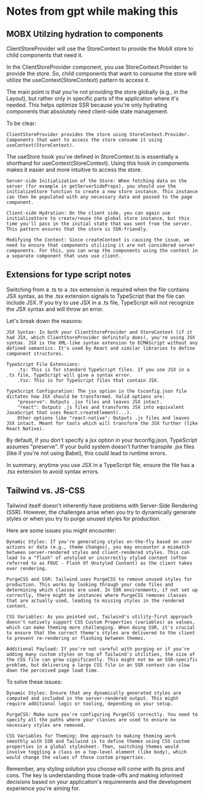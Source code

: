 # Notes from gpt while making this 

## MOBX Utilzing hydration to components 

ClientStoreProvider will use the StoreContext to provide the MobX store to child components that need it.

In the ClientStoreProvider component, you use StoreContext.Provider to provide the store. So, child components that want to consume the store will utilize the useContext(StoreContext) pattern to access it.

The main point is that you're not providing the store globally (e.g., in the Layout), but rather only in specific parts of the application where it's needed. This helps optimize SSR because you're only hydrating components that absolutely need client-side state management.

To be clear:

    ClientStoreProvider provides the store using StoreContext.Provider.
    Components that want to access the store consume it using useContext(StoreContext).

The useStore hook you've defined in StoreContext.ts is essentially a shorthand for useContext(StoreContext). Using this hook in components makes it easier and more intuitive to access the store.


    Server-side Initialization of the Store: When fetching data on the server (for example in getServerSideProps), you should use the initializeStore function to create a new store instance. This instance can then be populated with any necessary data and passed to the page component.

    Client-side Hydration: On the client side, you can again use initializeStore to create/reuse the global store instance, but this time you'll pass in the initial state that was sent from the server. This pattern ensures that the store is SSR-friendly.

    Modifying the Context: Since createContext is causing the issue, we need to ensure that components utilizing it are not considered server components. For this, you can wrap the components using the context in a separate component that uses use client.

## Extensions for type script notes 

Switching from a .ts to a .tsx extension is required when the file contains JSX syntax, as the .tsx extension signals to TypeScript that the file can include JSX. If you try to use JSX in a .ts file, TypeScript will not recognize the JSX syntax and will throw an error.

Let's break down the reasons:

    JSX Syntax: In both your ClientStoreProvider and StoreContext (if it had JSX, which ClientStoreProvider definitely does), you're using JSX syntax. JSX is the XML-like syntax extension to ECMAScript without any defined semantics. It's used by React and similar libraries to define component structures.

    TypeScript File Extensions:
        .ts: This is for standard TypeScript files. If you use JSX in a .ts file, TypeScript will give a syntax error.
        .tsx: This is for TypeScript files that contain JSX.

    TypeScript Configuration: The jsx option in the tsconfig.json file dictates how JSX should be transformed. Valid options are:
        "preserve": Outputs .jsx files and leaves JSX intact.
        "react": Outputs .js files and transforms JSX into equivalent JavaScript that uses React.createElement(...).
        Other options like "react-native": Outputs .js files and leaves JSX intact. Meant for tools which will transform the JSX further (like React Native).

By default, if you don't specify a jsx option in your tsconfig.json, TypeScript assumes "preserve". If your build system doesn't further transpile .jsx files (like if you're not using Babel), this could lead to runtime errors.

In summary, anytime you use JSX in a TypeScript file, ensure the file has a .tsx extension to avoid syntax errors.

## Tailwind vs. JS-CSS

Tailwind itself doesn't inherently have problems with Server-Side Rendering (SSR). However, the challenges arise when you try to dynamically generate styles or when you try to purge unused styles for production.

Here are some issues you might encounter:

    Dynamic Styles: If you're generating styles on-the-fly based on user actions or data (e.g., theme changes), you may encounter a mismatch between server-rendered styles and client-rendered styles. This can lead to a "flash" of unstyled or incorrectly styled content (often referred to as FOUC - Flash Of Unstyled Content) as the client takes over rendering.

    PurgeCSS and SSR: Tailwind uses PurgeCSS to remove unused styles for production. This works by looking through your code files and determining which classes are used. In SSR environments, if not set up correctly, there might be instances where PurgeCSS removes classes that are actually used, leading to missing styles in the rendered content.

    CSS Variables: As you pointed out, Tailwind's utility-first approach doesn't natively support CSS Custom Properties (variables) as values, which can make theming more challenging. When doing SSR, it's crucial to ensure that the correct theme's styles are delivered to the client to prevent re-rendering or flashing between themes.

    Additional Payload: If you're not careful with purging or if you're adding many custom styles on top of Tailwind's utilities, the size of the CSS file can grow significantly. This might not be an SSR-specific problem, but delivering a large CSS file in an SSR context can slow down the perceived page load time.

To solve these issues:

    Dynamic Styles: Ensure that any dynamically generated styles are computed and included in the server-rendered output. This might require additional logic or tooling, depending on your setup.

    PurgeCSS: Make sure you're configuring PurgeCSS correctly. You need to specify all the paths where your classes are used to ensure no necessary styles are removed.

    CSS Variables for Theming: One approach to making theming work smoothly with SSR and Tailwind is to define themes using CSS custom properties in a global stylesheet. Then, switching themes would involve toggling a class on a top-level element (like body), which would change the values of those custom properties.

Remember, any styling solution you choose will come with its pros and cons. The key is understanding those trade-offs and making informed decisions based on your application's requirements and the development experience you're aiming for.